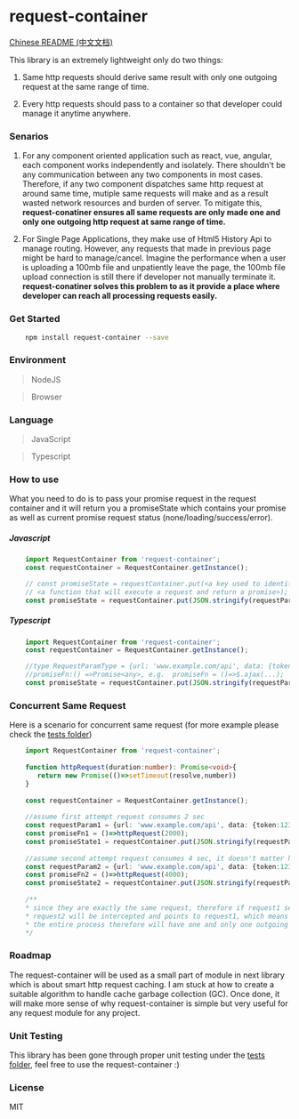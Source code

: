 request-container
===========================================================

[Chinese README (中文文档)](https://github.com/jf3096/request-container/blob/master/READEME-CHINESE.md)

This library is an extremely lightweight only do two things:

1. Same http requests should derive same result with only one outgoing request at the same range of time.

2. Every http requests should pass to a container so that developer could manage it anytime anywhere.

### Senarios
1. For any component oriented application such as react, vue, angular, each component works independently and isolately.  There shouldn't be any communication between any two components in most cases.
Therefore, if any two component dispatches same http request at around same time, mutiple same requests will make and as a result wasted network resources and burden of server. To mitigate this,
<b>request-conatiner ensures all same requests are only made one and only one outgoing http request at same range of time.</b>

2. For Single Page Applications, they make use of Html5 History Api to manage routing. However, any requests that made in previous page might be
hard to manage/cancel. Imagine the performance when a user is uploading a 100mb file and unpatiently leave the page, the 100mb file upload connection is
still there if developer not manually terminate it. <b>request-conatiner solves this problem to as it provide a place where developer can reach all processing requests easily.</b>


### Get Started
```bash
    npm install request-container --save
```

### Environment

> NodeJS

> Browser

### Language

> JavaScript

> Typescript

### How to use

What you need to do is to pass your promise request in the request container and it will return you a promiseState which contains
your promise as well as current promise request status (none/loading/success/error).

##### Javascript

```javascript
    import RequestContainer from 'request-container';
    const requestContainer = RequestContainer.getInstance();

    // const promiseState = requestContainer.put(<a key used to identify your request>, 
    // <a function that will execute a request and return a promise>);
    const promiseState = requestContainer.put(JSON.stringify(requestParam), promiseFn);
```

##### Typescript

```typescript
    import RequestContainer from 'request-container';
    const requestContainer = RequestContainer.getInstance();

    //type RequestParamType = {url: 'www.example.com/api', data: {token:123}, method: 'get'};
    //promiseFn:() =>Promise<any>, e.g.  promiseFn = ()=>$.ajax(...);
    const promiseState = requestContainer.put(JSON.stringify(requestParam), promiseFn);
```

### Concurrent Same Request
Here is a scenario for concurrent same request (for more example please check the [tests folder](https://github.com/jf3096/request-conatiner/tree/master/tests))

```typescript
    import RequestContainer from 'request-container';
    
    function httpRequest(duration:number): Promise<void>{
       return new Promise(()=>setTimeout(resolve,number))
    }
    
    const requestContainer = RequestContainer.getInstance();
    
    //assume first attempt request consumes 2 sec
    const requestParam1 = {url: 'www.example.com/api', data: {token:123}, method: 'get'};
    const promiseFn1 = ()=>httpRequest(2000);
    const promiseState1 = requestContainer.put(JSON.stringify(requestParam1), promiseFn1);
    
    //assume second attempt request consumes 4 sec, it doesn't matter how long it takes
    const requestParam2 = {url: 'www.example.com/api', data: {token:123}, method: 'get'};
    const promiseFn2 = ()=>httpRequest(4000);
    const promiseState2 = requestContainer.put(JSON.stringify(requestParam2), promiseFn2);
    
    /**
    * since they are exactly the same request, therefore if request1 sent
    * request2 will be intercepted and points to request1, which means request1 will share the response with request2
    * the entire process therefore will have one and only one outgoing request.
    */
```

### Roadmap
The request-container will be used as a small part of module in next library which is about smart http request caching. I am stuck at how to create a suitable algorithm to handle cache garbage collection (GC). Once done, it will make more sense of why
request-container is simple but very useful for any request module for any project.

### Unit Testing
This library has been gone through proper unit testing under the [tests folder](https://github.com/jf3096/request-conatiner/tree/master/tests), feel free to use the request-container :)

### License
MIT
